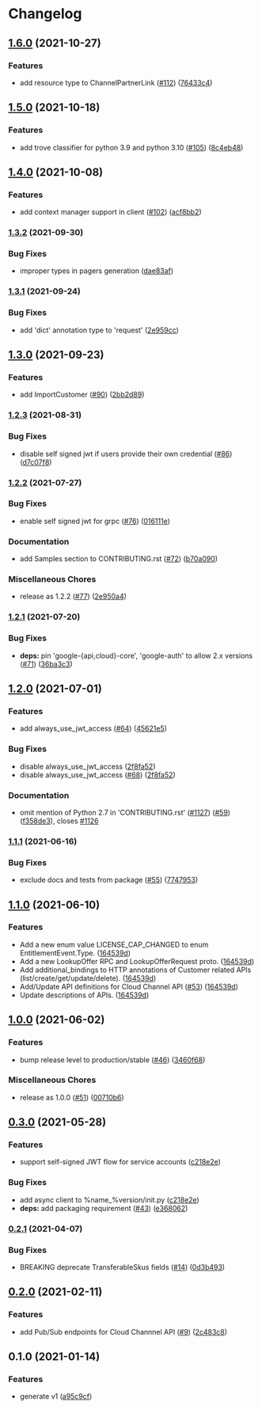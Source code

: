# Changelog

## [1.6.0](https://www.github.com/googleapis/python-channel/compare/v1.5.0...v1.6.0) (2021-10-27)


### Features

* add resource type to ChannelPartnerLink ([#112](https://www.github.com/googleapis/python-channel/issues/112)) ([76433c4](https://www.github.com/googleapis/python-channel/commit/76433c4869cdbaec4c43f2a85632a9e2a272f207))

## [1.5.0](https://www.github.com/googleapis/python-channel/compare/v1.4.0...v1.5.0) (2021-10-18)


### Features

* add trove classifier for python 3.9 and python 3.10 ([#105](https://www.github.com/googleapis/python-channel/issues/105)) ([8c4eb48](https://www.github.com/googleapis/python-channel/commit/8c4eb48881d99dbc6a642a7cb771c69b2c6e6242))

## [1.4.0](https://www.github.com/googleapis/python-channel/compare/v1.3.2...v1.4.0) (2021-10-08)


### Features

* add context manager support in client ([#102](https://www.github.com/googleapis/python-channel/issues/102)) ([acf8bb2](https://www.github.com/googleapis/python-channel/commit/acf8bb2ce65cf64a9bee20362b49c207f17ffe91))

### [1.3.2](https://www.github.com/googleapis/python-channel/compare/v1.3.1...v1.3.2) (2021-09-30)


### Bug Fixes

* improper types in pagers generation ([dae83af](https://www.github.com/googleapis/python-channel/commit/dae83af170d1d5734ba3b1b72ffc9710adfd2a67))

### [1.3.1](https://www.github.com/googleapis/python-channel/compare/v1.3.0...v1.3.1) (2021-09-24)


### Bug Fixes

* add 'dict' annotation type to 'request' ([2e959cc](https://www.github.com/googleapis/python-channel/commit/2e959cc025ddb9677796bc87707f82132333f59d))

## [1.3.0](https://www.github.com/googleapis/python-channel/compare/v1.2.3...v1.3.0) (2021-09-23)


### Features

* add ImportCustomer ([#90](https://www.github.com/googleapis/python-channel/issues/90)) ([2bb2d89](https://www.github.com/googleapis/python-channel/commit/2bb2d8987da8a6138bef45c5fd278cb25235cfa7))

### [1.2.3](https://www.github.com/googleapis/python-channel/compare/v1.2.2...v1.2.3) (2021-08-31)


### Bug Fixes

* disable self signed jwt if users provide their own credential ([#86](https://www.github.com/googleapis/python-channel/issues/86)) ([d7c07f8](https://www.github.com/googleapis/python-channel/commit/d7c07f8d579ce55ea86520e6a7b7a268befae92d))

### [1.2.2](https://www.github.com/googleapis/python-channel/compare/v1.2.1...v1.2.2) (2021-07-27)


### Bug Fixes

* enable self signed jwt for grpc ([#76](https://www.github.com/googleapis/python-channel/issues/76)) ([016111e](https://www.github.com/googleapis/python-channel/commit/016111ee4750d047c44324bf3dca752560840376))


### Documentation

* add Samples section to CONTRIBUTING.rst ([#72](https://www.github.com/googleapis/python-channel/issues/72)) ([b70a090](https://www.github.com/googleapis/python-channel/commit/b70a0900ab7b820e623a286cbd6f0e5c29ad9256))


### Miscellaneous Chores

* release as 1.2.2 ([#77](https://www.github.com/googleapis/python-channel/issues/77)) ([2e950a4](https://www.github.com/googleapis/python-channel/commit/2e950a41e5099facad90b884fe24f43e00b59255))

### [1.2.1](https://www.github.com/googleapis/python-channel/compare/v1.2.0...v1.2.1) (2021-07-20)


### Bug Fixes

* **deps:** pin 'google-{api,cloud}-core', 'google-auth' to allow 2.x versions ([#71](https://www.github.com/googleapis/python-channel/issues/71)) ([36ba3c3](https://www.github.com/googleapis/python-channel/commit/36ba3c36d9ffb37c1f156fd69f7216c331f55f87))

## [1.2.0](https://www.github.com/googleapis/python-channel/compare/v1.1.1...v1.2.0) (2021-07-01)


### Features

* add always_use_jwt_access ([#64](https://www.github.com/googleapis/python-channel/issues/64)) ([45621e5](https://www.github.com/googleapis/python-channel/commit/45621e5eabad6ff6979b89d619dcbf979ed78d63))


### Bug Fixes

* disable always_use_jwt_access ([2f8fa52](https://www.github.com/googleapis/python-channel/commit/2f8fa52e232e5468e6797d2b14166c7f319a0ca1))
* disable always_use_jwt_access ([#68](https://www.github.com/googleapis/python-channel/issues/68)) ([2f8fa52](https://www.github.com/googleapis/python-channel/commit/2f8fa52e232e5468e6797d2b14166c7f319a0ca1))


### Documentation

* omit mention of Python 2.7 in 'CONTRIBUTING.rst' ([#1127](https://www.github.com/googleapis/python-channel/issues/1127)) ([#59](https://www.github.com/googleapis/python-channel/issues/59)) ([f358de3](https://www.github.com/googleapis/python-channel/commit/f358de3eb94fc9c870a899e3d94d93c5f14b5b0d)), closes [#1126](https://www.github.com/googleapis/python-channel/issues/1126)

### [1.1.1](https://www.github.com/googleapis/python-channel/compare/v1.1.0...v1.1.1) (2021-06-16)


### Bug Fixes

* exclude docs and tests from package ([#55](https://www.github.com/googleapis/python-channel/issues/55)) ([7747953](https://www.github.com/googleapis/python-channel/commit/7747953eb02ae952108cc9d2dcd66f939e60e115))

## [1.1.0](https://www.github.com/googleapis/python-channel/compare/v1.0.0...v1.1.0) (2021-06-10)


### Features

* Add a new enum value LICENSE_CAP_CHANGED to enum EntitlementEvent.Type. ([164539d](https://www.github.com/googleapis/python-channel/commit/164539dc0892481a739bfe4372c35be8d74480d9))
* Add a new LookupOffer RPC and LookupOfferRequest proto. ([164539d](https://www.github.com/googleapis/python-channel/commit/164539dc0892481a739bfe4372c35be8d74480d9))
* Add additional_bindings to HTTP annotations of Customer related APIs (list/create/get/update/delete). ([164539d](https://www.github.com/googleapis/python-channel/commit/164539dc0892481a739bfe4372c35be8d74480d9))
* Add/Update API definitions for Cloud Channel API ([#53](https://www.github.com/googleapis/python-channel/issues/53)) ([164539d](https://www.github.com/googleapis/python-channel/commit/164539dc0892481a739bfe4372c35be8d74480d9))
* Update descriptions of APIs. ([164539d](https://www.github.com/googleapis/python-channel/commit/164539dc0892481a739bfe4372c35be8d74480d9))

## [1.0.0](https://www.github.com/googleapis/python-channel/compare/v0.3.0...v1.0.0) (2021-06-02)


### Features

* bump release level to production/stable ([#46](https://www.github.com/googleapis/python-channel/issues/46)) ([3460f68](https://www.github.com/googleapis/python-channel/commit/3460f683a4e8f1a2f94a1eeb92af7eae1dcdb02b))


### Miscellaneous Chores

* release as 1.0.0 ([#51](https://www.github.com/googleapis/python-channel/issues/51)) ([00710b6](https://www.github.com/googleapis/python-channel/commit/00710b6566540ba111c5bb3705f892e8f743b1c2))

## [0.3.0](https://www.github.com/googleapis/python-channel/compare/v0.2.1...v0.3.0) (2021-05-28)


### Features

* support self-signed JWT flow for service accounts ([c218e2e](https://www.github.com/googleapis/python-channel/commit/c218e2efeef2f2e4cf1646644a8d4c38be021bdf))


### Bug Fixes

* add async client to %name_%version/init.py ([c218e2e](https://www.github.com/googleapis/python-channel/commit/c218e2efeef2f2e4cf1646644a8d4c38be021bdf))
* **deps:** add packaging requirement ([#43](https://www.github.com/googleapis/python-channel/issues/43)) ([e368062](https://www.github.com/googleapis/python-channel/commit/e36806211b8b3392811eb5ee1047517f840265c7))

### [0.2.1](https://www.github.com/googleapis/python-channel/compare/v0.2.0...v0.2.1) (2021-04-07)


### Bug Fixes

* BREAKING deprecate TransferableSkus fields ([#14](https://www.github.com/googleapis/python-channel/issues/14)) ([0d3b493](https://www.github.com/googleapis/python-channel/commit/0d3b4939cdae196ea9b0edc00e13f61d7d71777d))

## [0.2.0](https://www.github.com/googleapis/python-channel/compare/v0.1.0...v0.2.0) (2021-02-11)


### Features

* add Pub/Sub endpoints for Cloud Channnel API ([#9](https://www.github.com/googleapis/python-channel/issues/9)) ([2c483c8](https://www.github.com/googleapis/python-channel/commit/2c483c8ec24bba25fdea7a1f46d3d5396fe2076a))

## 0.1.0 (2021-01-14)


### Features

* generate v1 ([a95c9cf](https://www.github.com/googleapis/python-channel/commit/a95c9cf86cc9188c1e3eb8535c62367d141658cc))
